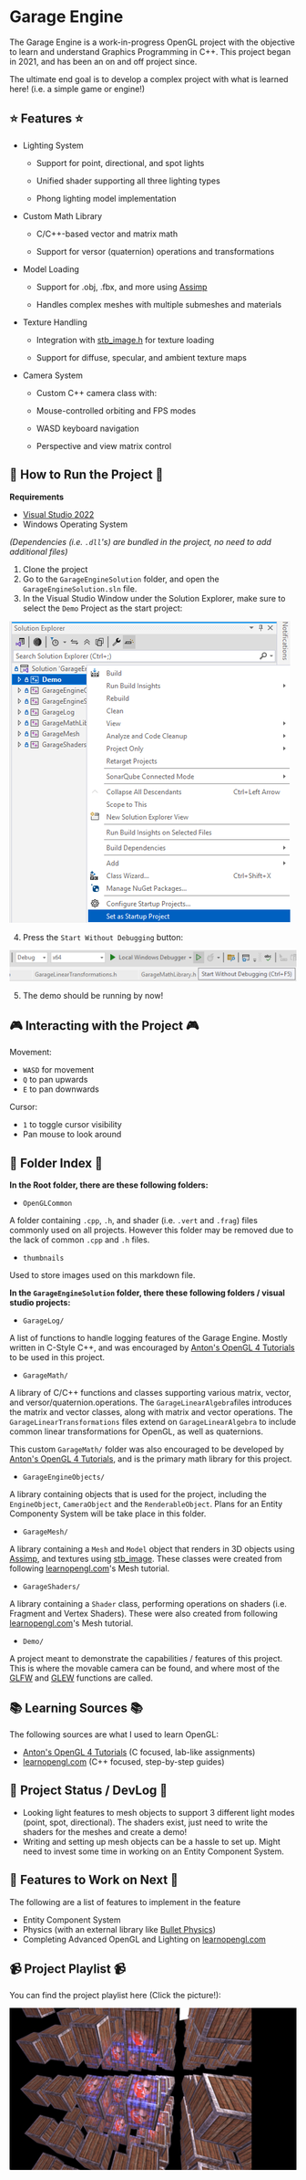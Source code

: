# Garage Engine

The Garage Engine is a work-in-progress OpenGL project with the objective to learn and understand Graphics Programming in C++. This project began in 2021, and has been an on and off project since.

The ultimate end goal is to develop a complex project with what is learned here! (i.e. a simple game or engine!)

## :star: Features :star:

- Lighting System

    - Support for point, directional, and spot lights

    - Unified shader supporting all three lighting types

    - Phong lighting model implementation

- Custom Math Library

    - C/C++-based vector and matrix math

    - Support for versor (quaternion) operations and transformations

- Model Loading

    - Support for .obj, .fbx, and more using [Assimp](https://github.com/assimp/assimp)

    - Handles complex meshes with multiple submeshes and materials

- Texture Handling

    - Integration with [stb_image.h](https://github.com/nothings/stb) for texture loading

    - Support for diffuse, specular, and ambient texture maps

- Camera System

    - Custom C++ camera class with:

    - Mouse-controlled orbiting and FPS modes

    - WASD keyboard navigation

    - Perspective and view matrix control

## :hammer: How to Run the Project :hammer:

**Requirements**

- [Visual Studio 2022](https://visualstudio.microsoft.com/vs/)
- Windows Operating System

*(Dependencies (i.e. `.dll`'s) are bundled in the project, no need to add additional files)*

1. Clone the project
2. Go to the `GarageEngineSolution` folder, and open the `GarageEngineSolution.sln` file.
3. In the Visual Studio Window under the Solution Explorer, make sure to select the `Demo` Project as the start project:

![Selecting Demo as startup](./thumbnails/select_demo_as_startup.png)

4. Press the `Start Without Debugging` button:

![Pressing Start Without Debugging](./thumbnails/select_start_without_debugging.png)

5. The demo should be running by now!

## :video_game: Interacting with the Project :video_game:

Movement:

- `WASD` for movement
- `Q` to pan upwards
- `E` to pan downwards

Cursor:

- `1` to toggle cursor visibility
- Pan mouse to look around

## :open_file_folder: Folder Index :open_file_folder:

**In the Root folder, there are these following folders:**

- `OpenGLCommon`

A folder containing `.cpp`, `.h`, and shader (i.e. `.vert` and `.frag`) files commonly used on all projects. However this folder may be removed due to the lack of common `.cpp` and `.h` files.

- `thumbnails`

Used to store images used on this markdown file.

**In the `GarageEngineSolution` folder, there these following folders / visual studio projects:**

- `GarageLog/`

A list of functions to handle logging features of the Garage Engine. Mostly written in C-Style C++, and was encouraged by [Anton's OpenGL 4 Tutorials](https://www.amazon.ca/Antons-OpenGL-Tutorials-Anton-Gerdelan-ebook/dp/B00LAMQYF2) to be used in this project.

- `GarageMath/`

A library of C/C++ functions and classes supporting various matrix, vector, and versor/quaternion.operations. The `GarageLinearAlgebra`files introduces the matrix and vector classes, along with matrix and vector operations. The `GarageLinearTransformations` files extend on `GarageLinearAlgebra` to include common linear transformations for OpenGL, as well as quaternions.

This custom `GarageMath/` folder was also encouraged to be developed by [Anton's OpenGL 4 Tutorials](https://www.amazon.ca/Antons-OpenGL-Tutorials-Anton-Gerdelan-ebook/dp/B00LAMQYF2), and is the primary math library for this project.

- `GarageEngineObjects/`

A library containing objects that is used for the project, including the `EngineObject`, `CameraObject` and the `RenderableObject`. Plans for an Entity Componenty System will be take place in this folder.

- `GarageMesh/`

A library containing a `Mesh` and `Model` object that renders in 3D objects using [Assimp](https://github.com/assimp/assimp), and textures using [stb_image](https://github.com/nothings/stb). These classes were created from following [learnopengl.com](https://learnopengl.com)'s Mesh tutorial.

- `GarageShaders/`

A library containing a `Shader` class, performing operations on shaders (i.e. Fragment and Vertex Shaders). These were also created from following [learnopengl.com](https://learnopengl.com)'s Mesh tutorial.

- `Demo/`

A project meant to demonstrate the capabilities / features of this project. This is where the movable camera can be found, and where most of the [GLFW](https://www.glfw.org/) and [GLEW](https://glew.sourceforge.net/) functions are called. 

## :books: Learning Sources :books:

The following sources are what I used to learn OpenGL:

- [Anton's OpenGL 4 Tutorials](https://www.amazon.ca/Antons-OpenGL-Tutorials-Anton-Gerdelan-ebook/dp/B00LAMQYF2) (C focused, lab-like assignments)
- [learnopengl.com](https://learnopengl.com) (C++ focused, step-by-step guides)

## :pencil: Project Status / DevLog :pencil:

- Looking light features to mesh objects to support 3 different light modes (point, spot, directional). The shaders exist, just need to write the shaders for the meshes and create a demo!
- Writing and setting up mesh objects can be a hassle to set up. Might need to invest some time in working on an Entity Component System.

## :rocket: Features to Work on Next :rocket:

The following are a list of features to implement in the feature

- Entity Component System
- Physics (with an external library like [Bullet Physics](https://github.com/bulletphysics/bullet3))
- Completing Advanced OpenGL and Lighting on [learnopengl.com](https://learnopengl.com/Advanced-OpenGL/Depth-testing)

## :video_camera: Project Playlist :video_camera:

You can find the project playlist here (Click the picture!):

[![Project Playlist](./thumbnails/thumbnail_2.png)]([link_url](https://www.youtube.com/playlist?list=PLoYQN9sSaKPZtNqR3CzW2sLVft5kNCWhi))
   
